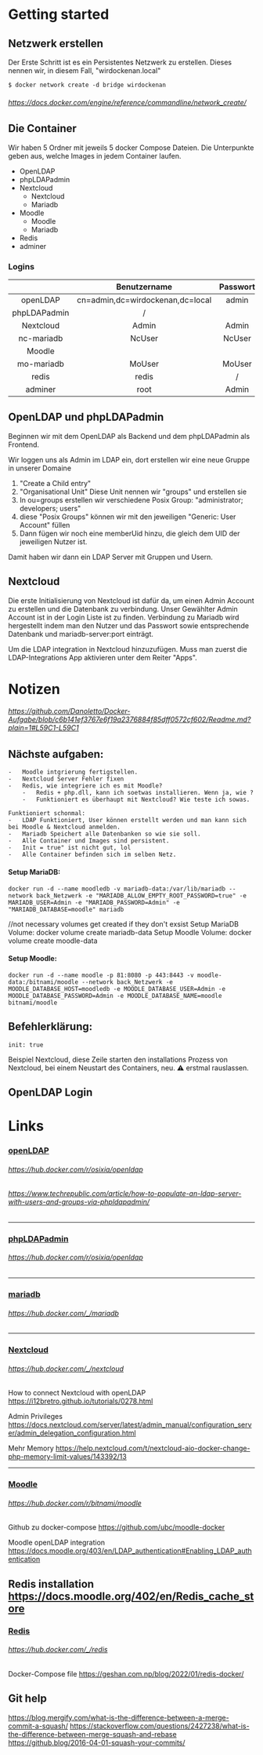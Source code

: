# Getting started

## Netzwerk erstellen
Der Erste Schritt ist es ein Persistentes Netzwerk zu erstellen.
Dieses nennen wir, in diesem Fall, "wirdockenan.local"
```docker
$ docker network create -d bridge wirdockenan
```
###### https://docs.docker.com/engine/reference/commandline/network_create/

## Die Container
Wir haben 5 Ordner mit jeweils 5 docker Compose Dateien.
Die Unterpunkte geben aus, welche Images in jedem Container laufen.

- OpenLDAP
- phpLDAPadmin
- Nextcloud
    - Nextcloud
    - Mariadb
- Moodle
    - Moodle
    - Mariadb
- Redis
- adminer

### Logins

|              |           Benutzername           | Passwort |        Link:Port       |
|:------------:|:--------------------------------:|:--------:|:----------------------:|
|   openLDAP   | cn=admin,dc=wirdockenan,dc=local |   admin  |          :389          |
| phpLDAPadmin |                /                 |          | http://localhost:8080/ |
|   Nextcloud  |              Admin               |   Admin  |  http://localhost:88/  |
|  nc-mariadb  |              NcUser              |  NcUser  |          :3366         |
|    Moodle    |                                  |          | https://localhost:443/ |
|  mo-mariadb  |              MoUser              |  MoUser  |          :3306         |
|     redis    |               redis              |     /    |                        |
|    adminer   |               root               |   Admin  | http://localhost:8008/ |



## OpenLDAP und phpLDAPadmin

Beginnen wir mit dem OpenLDAP als Backend und dem phpLDAPadmin als Frontend.

Wir loggen uns als Admin im LDAP ein, dort erstellen wir eine neue Gruppe in unserer Domaine

1. "Create a Child entry"
2. "Organisational Unit" Diese Unit nennen wir "groups" und erstellen sie
3. In ou=groups erstellen wir verschiedene Posix Group: "administrator; developers; users"
4. diese "Posix Groups" können wir mit den jeweiligen "Generic: User Account" füllen
5. Dann fügen wir noch eine memberUid hinzu, die gleich dem UID der jeweiligen Nutzer ist.

Damit haben wir dann ein LDAP Server mit Gruppen und Usern.


## Nextcloud

Die erste Initialisierung von Nextcloud ist dafür da, um einen Admin Account zu erstellen und die Datenbank zu verbindung.
Unser Gewählter Admin Account ist in der Login Liste ist zu finden.
Verbindung zu Mariadb wird hergestellt indem man den Nutzer und das Passwort sowie entsprechende Datenbank und mariadb-server:port einträgt. 



Um die LDAP integration in Nextcloud hinzuzufügen. Muss man zuerst die LDAP-Integrations App aktivieren unter dem Reiter "Apps".























# Notizen

###### https://github.com/Danoletto/Docker-Aufgabe/blob/c6b141ef3767e6f19a2376884f85dff0572cf602/Readme.md?plain=1#L59C1-L59C1

## Nächste aufgaben:
    -   Moodle intgrierung fertigstellen.
    -   Nextcloud Server Fehler fixen
    -   Redis, wie integriere ich es mit Moodle?
        -   Redis + php.dll, kann ich soetwas installieren. Wenn ja, wie ?
        -   Funktioniert es überhaupt mit Nextcloud? Wie teste ich sowas.
    
    Funktioniert schonmal:
    -   LDAP Funktioniert, User können erstellt werden und man kann sich bei Moodle & Nextcloud anmelden.
    -   Mariadb Speichert alle Datenbanken so wie sie soll.
    -   Alle Container und Images sind persistent.
    -   Init = true" ist nicht gut, lol
    -   Alle Container befinden sich im selben Netz.


#### Setup MariaDB:
```Docker
docker run -d --name moodledb -v mariadb-data:/var/lib/mariadb --network back_Netzwerk -e "MARIADB_ALLOW_EMPTY_ROOT_PASSWORD=true" -e MARIADB_USER=Admin -e "MARIADB_PASSWORD=Admin" -e "MARIADB_DATABASE=moodle" mariadb
```
//not necessary volumes get created if they don't exsist
Setup MariaDB Volume:    docker volume create mariadb-data
Setup Moodle Volume:    docker volume create moodle-data
#### Setup Moodle:
```Docker
docker run -d --name moodle -p 81:8080 -p 443:8443 -v moodle-data:/bitnami/moodle --network back_Netzwerk -e MOODLE_DATABASE_HOST=moodledb -e MOODLE_DATABASE_USER=Admin -e MOODLE_DATABASE_PASSWORD=Admin -e MOODLE_DATABASE_NAME=moodle bitnami/moodle
```
## Befehlerklärung:
```Docker
init: true
```
Beispiel Nextcloud, diese Zeile starten den installations Prozess von Nextcloud, bei einem Neustart des Containers, neu. ⚠️ erstmal rauslassen.

## OpenLDAP Login

# Links

### <u>openLDAP</u>
###### https://hub.docker.com/r/osixia/openldap
###### https://www.techrepublic.com/article/how-to-populate-an-ldap-server-with-users-and-groups-via-phpldapadmin/

---
### <u>phpLDAPadmin</u>
###### https://hub.docker.com/r/osixia/openldap

---
### <u>mariadb</u>
######  https://hub.docker.com/_/mariadb
---
### <u>Nextcloud</u>
###### https://hub.docker.com/_/nextcloud
How to connect Nextcloud with openLDAP
https://i12bretro.github.io/tutorials/0278.html


Admin Privileges
https://docs.nextcloud.com/server/latest/admin_manual/configuration_server/admin_delegation_configuration.html


Mehr Memory
https://help.nextcloud.com/t/nextcloud-aio-docker-change-php-memory-limit-values/143392/13

---
### <u>Moodle</u>
###### https://hub.docker.com/r/bitnami/moodle

Github zu docker-compose
https://github.com/ubc/moodle-docker

Moodle openLDAP integration
https://docs.moodle.org/403/en/LDAP_authentication#Enabling_LDAP_authentication

Redis installation
https://docs.moodle.org/402/en/Redis_cache_store
---
### <u>Redis</u>
###### https://hub.docker.com/_/redis

Docker-Compose file
https://geshan.com.np/blog/2022/01/redis-docker/


## Git help

https://blog.mergify.com/what-is-the-difference-between-a-merge-commit-a-squash/
https://stackoverflow.com/questions/2427238/what-is-the-difference-between-merge-squash-and-rebase
https://github.blog/2016-04-01-squash-your-commits/
